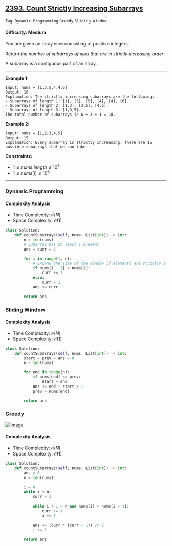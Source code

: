 ## [2393. Count Strictly Increasing Subarrays](https://leetcode.com/problems/count-strictly-increasing-subarrays)

```Tag```: ```Dynamic Programming``` ```Greedy``` ```Sliding Window```

#### Difficulty: Medium

You are given an array ```nums``` consisting of positive integers.

Return _the number of subarrays of ```nums``` that are in strictly increasing order_.

A subarray is a contiguous part of an array.

---

__Example 1:__
```
Input: nums = [1,3,5,4,4,6]
Output: 10
Explanation: The strictly increasing subarrays are the following:
- Subarrays of length 1: [1], [3], [5], [4], [4], [6].
- Subarrays of length 2: [1,3], [3,5], [4,6].
- Subarrays of length 3: [1,3,5].
The total number of subarrays is 6 + 3 + 1 = 10.
```

__Example 2:__
```
Input: nums = [1,2,3,4,5]
Output: 15
Explanation: Every subarray is strictly increasing. There are 15 possible subarrays that we can take.
```

__Constraints:__

- $1 \le nums.length \le 10^{5}$
- $1 \le nums[i] \le 10^{6}$

---

### Dynamic Programming

#### Complexity Analysis

- Time Complexity: $\mathcal{O}(N)$
- Space Complexity: $\mathcal{O}(1)$

```Python
class Solution:
    def countSubarrays(self, nums: List[int]) -> int:
        n = len(nums)
        # Subarray has at least 1 element
        ans = curr = 1

        for i in range(1, n):
            # Expand the size of the window if elements are strictly increasing
            if nums[i - 1] < nums[i]:
                curr += 1
            else:
                curr = 1
            ans += curr
        
        return ans
```

### Sliding Window

#### Complexity Analysis

- Time Complexity: $\mathcal{O}(N)$
- Space Complexity: $\mathcal{O}(1)$

```Python
class Solution:
    def countSubarrays(self, nums: List[int]) -> int:
        start = prev = ans = 0
        n = len(nums)

        for end in range(n):
            if nums[end] <= prev:
                start = end
            ans += end - start + 1
            prev = nums[end]
        
        return ans
```

### Greedy

![image](https://github.com/quananhle/Python/assets/35042430/2367c3a6-8247-4ea7-8d27-28252bd98042)

#### Complexity Analysis

- Time Complexity: $\mathcal{O}(N)$
- Space Complexity: $\mathcal{O}(1)$

```Python
class Solution:
    def countSubarrays(self, nums: List[int]) -> int:
        ans = 0
        n = len(nums)
        
        i = 0
        while i < n:
            curr = 1
            
            while i + 1 < n and nums[i] < nums[i + 1]:
                curr += 1
                i += 1
            
            ans += (curr * (curr + 1)) // 2
            i += 1
        
        return ans
```
